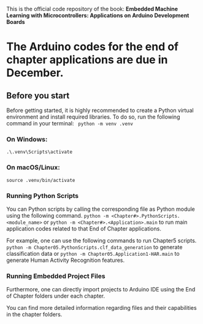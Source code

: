 This is the official code repository of the book:
**Embedded Machine Learning with Microcontrollers: Applications on Arduino Development Boards**

# The Arduino codes for the end of chapter applications are due in December.

## Before you start
Before getting started, it is highly recommended to create a Python virtual environment and install required libraries. To do so, run the following command in your terminal:
``` python -m venv .venv```
### On Windows:
```.\.venv\Scripts\activate```
### On macOS/Linux:
```source .venv/bin/activate```

### Running Python Scripts
You can Python scripts by calling the corresponding file as Python module using the following command.
```python -m <Chapter#>.PythonScripts.<module_name>```
or
```python -m <Chapter#>.<Application>.main``` to run main application codes related to that End of Chapter applications.

For example, one can use the following commands to run Chapter5 scripts.
```python -m Chapter05.PythonScripts.clf_data_generation``` to generate classification data
or 
```python -m Chapter05.Application1-HAR.main``` to generate Human Activity Recognition features.

### Running Embedded Project Files

Furthermore, one can directly import projects to Arduino IDE using the End of Chapter folders under each chapter.

<TBD>

You can find more detailed information regarding files and their capabilities in the chapter folders.
